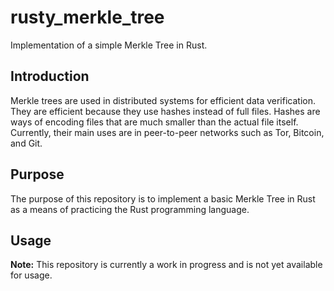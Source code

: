 # rusty_merkle_tree

Implementation of a simple Merkle Tree in Rust.

## Introduction

Merkle trees are used in distributed systems for efficient data verification. They are efficient because they use hashes instead of full files. Hashes are ways of encoding files that are much smaller than the actual file itself. Currently, their main uses are in peer-to-peer networks such as Tor, Bitcoin, and Git. 

## Purpose

The purpose of this repository is to implement a basic Merkle Tree in Rust as a means of practicing the Rust programming language.

## Usage

**Note:** This repository is currently a work in progress and is not yet available for usage.
